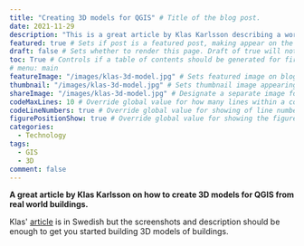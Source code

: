 ```yaml
---
title: "Creating 3D models for QGIS" # Title of the blog post.
date: 2021-11-29
description: "This is a great article by Klas Karlsson describing a workflow for creating 3D models.." # Description used for search engine.
featured: true # Sets if post is a featured post, making appear on the home page side bar.
draft: false # Sets whether to render this page. Draft of true will not be rendered.
toc: True # Controls if a table of contents should be generated for first-level links automatically.
# menu: main
featureImage: "/images/klas-3d-model.jpg" # Sets featured image on blog post.
thumbnail: "/images/klas-3d-model.jpg" # Sets thumbnail image appearing inside card on homepage.
shareImage: "/images/klas-3d-model.jpg" # Designate a separate image for social media sharing.
codeMaxLines: 10 # Override global value for how many lines within a code block before auto-collapsing.
codeLineNumbers: true # Override global value for showing of line numbers within code block.
figurePositionShow: true # Override global value for showing the figure label.
categories:
  - Technology
tags:
  - GIS
  - 3D
comment: false
---
```


**A great article by Klas Karlsson on how to create 3D models for QGIS from real world buildings.**

 
Klas' [article](https://geosupportsystem.se/2021/11/29/3d-modeller-fran-foton/) is in Swedish but the screenshots and description should be enough to get you started building 3D models of buildings.